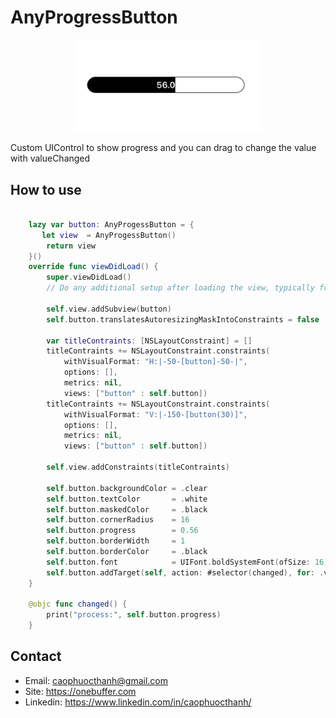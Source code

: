 

# AnyProgressButton


<center><img src="https://github.com/caophuocthanh/AnyProgressButton/blob/main/Screenshoot/screenshot.png?raw=true" width="60%"></center>

Custom UIControl to show progress and you can drag to change the value with valueChanged

## How to use

```swift

    lazy var button: AnyProgessButton = {
       let view  = AnyProgessButton()
        return view
    }()
    override func viewDidLoad() {
        super.viewDidLoad()
        // Do any additional setup after loading the view, typically from a nib.
        
        self.view.addSubview(button)
        self.button.translatesAutoresizingMaskIntoConstraints = false
        
        var titleContraints: [NSLayoutConstraint] = []
        titleContraints += NSLayoutConstraint.constraints(
            withVisualFormat: "H:|-50-[button]-50-|",
            options: [],
            metrics: nil,
            views: ["button" : self.button])
        titleContraints += NSLayoutConstraint.constraints(
            withVisualFormat: "V:|-150-[button(30)]",
            options: [],
            metrics: nil,
            views: ["button" : self.button])
        
        self.view.addConstraints(titleContraints)
        
        self.button.backgroundColor = .clear
        self.button.textColor       = .white
        self.button.maskedColor     = .black
        self.button.cornerRadius    = 16
        self.button.progress        = 0.56
        self.button.borderWidth     = 1
        self.button.borderColor     = .black
        self.button.font            = UIFont.boldSystemFont(ofSize: 16)
        self.button.addTarget(self, action: #selector(changed), for: .valueChanged)
    }
    
    @objc func changed() {
        print("process:", self.button.progress)
    }

```

## Contact
- Email: caophuocthanh@gmail.com
- Site: https://onebuffer.com
- Linkedin: https://www.linkedin.com/in/caophuocthanh/

